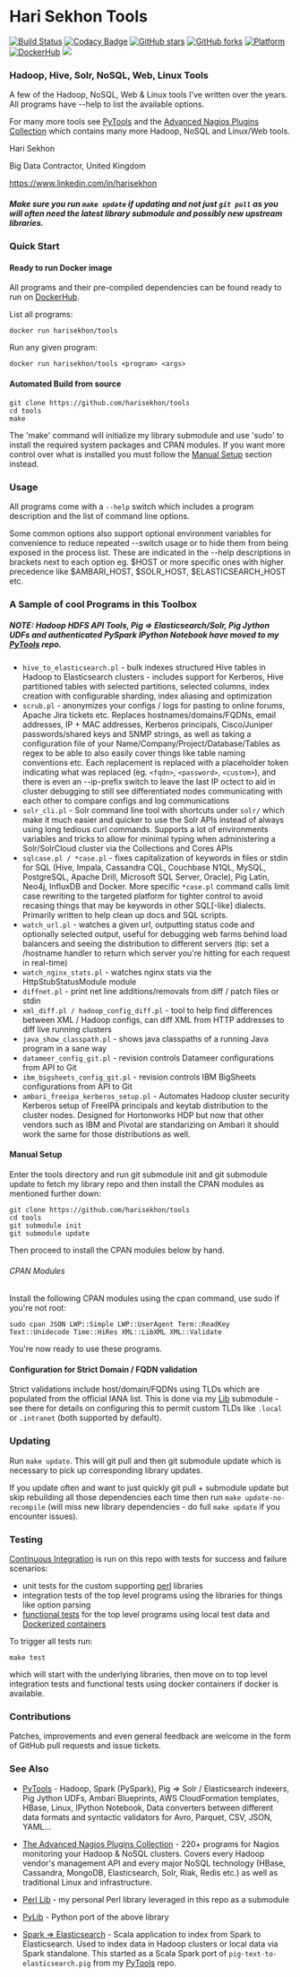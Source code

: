 Hari Sekhon Tools
=================
[![Build Status](https://travis-ci.org/HariSekhon/tools.svg?branch=master)](https://travis-ci.org/HariSekhon/tools)
[![Codacy Badge](https://api.codacy.com/project/badge/Grade/1769cc854b5246968ee2bae1818f771a)](https://www.codacy.com/app/harisekhon/tools)
[![GitHub stars](https://img.shields.io/github/stars/harisekhon/tools.svg)](https://github.com/harisekhon/tools/stargazers)
[![GitHub forks](https://img.shields.io/github/forks/harisekhon/tools.svg)](https://github.com/harisekhon/tools/network)
[![Platform](https://img.shields.io/badge/platform-Linux%20%7C%20OS%20X-blue.svg)](https://github.com/harisekhon/tools#hari-sekhon-tools)
[![DockerHub](https://img.shields.io/badge/docker-available-blue.svg)](https://hub.docker.com/r/harisekhon/tools/)
[![](https://images.microbadger.com/badges/image/harisekhon/tools.svg)](http://microbadger.com/#/images/harisekhon/tools)

### Hadoop, Hive, Solr, NoSQL, Web, Linux Tools ###

A few of the Hadoop, NoSQL, Web & Linux tools I've written over the years. All programs have --help to list the available options.

For many more tools see [PyTools](https://github.com/harisekhon/pytools) and the [Advanced Nagios Plugins Collection](https://github.com/harisekhon/nagios-plugins) which contains many more Hadoop, NoSQL and Linux/Web tools.

Hari Sekhon

Big Data Contractor, United Kingdom

https://www.linkedin.com/in/harisekhon

##### Make sure you run ```make update``` if updating and not just ```git pull``` as you will often need the latest library submodule and possibly new upstream libraries. #####

### Quick Start ###

#### Ready to run Docker image #####

All programs and their pre-compiled dependencies can be found ready to run on [DockerHub](https://hub.docker.com/r/harisekhon/tools/).

List all programs:
```
docker run harisekhon/tools
```
Run any given program:
```
docker run harisekhon/tools <program> <args>
```

#### Automated Build from source #####

```
git clone https://github.com/harisekhon/tools
cd tools
make
```

The 'make' command will initialize my library submodule and  use 'sudo' to install the required system packages and CPAN modules. If you want more control over what is installed you must follow the [Manual Setup](https://github.com/harisekhon/tools#manual-setup) section instead.

### Usage ###

All programs come with a ```--help``` switch which includes a program description and the list of command line options.

Some common options also support optional environment variables for convenience to reduce repeated --switch usage or to hide them from being exposed in the process list. These are indicated in the --help descriptions in brackets next to each option eg. $HOST or more specific ones with higher precedence like $AMBARI_HOST, $SOLR_HOST, $ELASTICSEARCH_HOST etc.

### A Sample of cool Programs in this Toolbox ###

##### NOTE: Hadoop HDFS API Tools, Pig => Elasticsearch/Solr, Pig Jython UDFs and authenticated PySpark IPython Notebook have moved to my [PyTools](https://github.com/harisekhon/pytools) repo. #####

- ```hive_to_elasticsearch.pl``` - bulk indexes structured Hive tables in Hadoop to Elasticsearch clusters - includes support for Kerberos, Hive partitioned tables with selected partitions, selected columns, index creation with configurable sharding, index aliasing and optimization
- ```scrub.pl``` - anonymizes your configs / logs for pasting to online forums, Apache Jira tickets etc. Replaces hostnames/domains/FQDNs, email addresses, IP + MAC addresses, Kerberos principals, Cisco/Juniper passwords/shared keys and SNMP strings, as well as taking a configuration file of your Name/Company/Project/Database/Tables as regex to be able to also easily cover things like table naming conventions etc. Each replacement is replaced with a placeholder token indicating what was replaced (eg. ```<fqdn>```, ```<password>```, ```<custom>```), and there is even an --ip-prefix switch to leave the last IP octect to aid in cluster debugging to still see differentiated nodes communicating with each other to compare configs and log communications
- ```solr_cli.pl``` - Solr command line tool with shortcuts under ```solr/``` which make it much easier and quicker to use the Solr APIs instead of always using long tedious curl commands. Supports a lot of environments variables and tricks to allow for minimal typing when administering a Solr/SolrCloud cluster via the Collections and Cores APIs
- ```sqlcase.pl / *case.pl``` - fixes capitalization of keywords in files or stdin for SQL (Hive, Impala, Cassandra CQL, Couchbase N1QL, MySQL, PostgreSQL, Apache Drill, Microsoft SQL Server, Oracle), Pig Latin, Neo4j, InfluxDB and Docker. More specific ```*case.pl``` command calls limit case rewriting to the targeted platform for tighter control to avoid recasing things that may be keywords in other SQL[-like] dialects. Primarily written to help clean up docs and SQL scripts.
- ```watch_url.pl``` - watches a given url, outputting status code and optionally selected output, useful for debugging web farms behind load balancers and seeing the distribution to different servers (tip: set a /hostname handler to return which server you're hitting for each request in real-time)
- ```watch_nginx_stats.pl``` - watches nginx stats via the HttpStubStatusModule module
- ```diffnet.pl``` - print net line additions/removals from diff / patch files or stdin
- ```xml_diff.pl / hadoop_config_diff.pl``` - tool to help find differences between XML / Hadoop configs, can diff XML from HTTP addresses to diff live running clusters
- ```java_show_classpath.pl``` - shows java classpaths of a running Java program in a sane way
- ```datameer_config_git.pl``` - revision controls Datameer configurations from API to Git
- ```ibm_bigsheets_config_git.pl``` - revision controls IBM BigSheets configurations from API to Git
- ```ambari_freeipa_kerberos_setup.pl``` - Automates Hadoop cluster security Kerberos setup of FreeIPA principals and keytab distribution to the cluster nodes. Designed for Hortonworks HDP but now that other vendors such as IBM and Pivotal are standarizing on Ambari it should work the same for those distributions as well.

#### Manual Setup ####

Enter the tools directory and run git submodule init and git submodule update to fetch my library repo and then install the CPAN modules as mentioned further down:

```
git clone https://github.com/harisekhon/tools
cd tools
git submodule init
git submodule update
```

Then proceed to install the CPAN modules below by hand.

###### CPAN Modules ######

Install the following CPAN modules using the cpan command, use sudo if you're not root:

```
sudo cpan JSON LWP::Simple LWP::UserAgent Term::ReadKey Text::Unidecode Time::HiRes XML::LibXML XML::Validate
```

You're now ready to use these programs.

#### Configuration for Strict Domain / FQDN validation ####

Strict validations include host/domain/FQDNs using TLDs which are populated from the official IANA list. This is done via my [Lib](https://github.com/harisekhon/lib) submodule - see there for details on configuring this to permit custom TLDs like ```.local``` or ```.intranet``` (both supported by default).

### Updating ###

Run ```make update```. This will git pull and then git submodule update which is necessary to pick up corresponding library updates.

If you update often and want to just quickly git pull + submodule update but skip rebuilding all those dependencies each time then run ```make update-no-recompile``` (will miss new library dependencies - do full ```make update``` if you encounter issues).

### Testing

[Continuous Integration](https://travis-ci.org/HariSekhon/tools) is run on this repo with tests for success and failure scenarios:
- unit tests for the custom supporting [perl](https://github.com/harisekhon/lib) libraries
- integration tests of the top level programs using the libraries for things like option parsing
- [functional tests](https://github.com/HariSekhon/tools/tree/master/tests) for the top level programs using local test data and [Dockerized containers](https://hub.docker.com/u/harisekhon/)

To trigger all tests run:

```
make test
```

which will start with the underlying libraries, then move on to top level integration tests and functional tests using docker containers if docker is available.

### Contributions ###

Patches, improvements and even general feedback are welcome in the form of GitHub pull requests and issue tickets.

### See Also ###

* [PyTools](https://github.com/harisekhon/pytools) - Hadoop, Spark (PySpark), Pig => Solr / Elasticsearch indexers, Pig Jython UDFs, Ambari Blueprints, AWS CloudFormation templates, HBase, Linux, IPython Notebook, Data converters between different data formats and syntactic validators for Avro, Parquet, CSV, JSON, YAML...

* [The Advanced Nagios Plugins Collection](https://github.com/harisekhon/nagios-plugins) - 220+ programs for Nagios monitoring your Hadoop & NoSQL clusters. Covers every Hadoop vendor's management API and every major NoSQL technology (HBase, Cassandra, MongoDB, Elasticsearch, Solr, Riak, Redis etc.) as well as traditional Linux and infrastructure.

* [Perl Lib](https://github.com/harisekhon/lib) - my personal Perl library leveraged in this repo as a submodule

* [PyLib](https://github.com/harisekhon/pylib) - Python port of the above library

* [Spark => Elasticsearch](https://github.com/harisekhon/spark-to-elasticsearch) - Scala application to index from Spark to Elasticsearch. Used to index data in Hadoop clusters or local data via Spark standalone. This started as a Scala Spark port of ```pig-text-to-elasticsearch.pig``` from my [PyTools](https://github.com/harisekhon/pytools) repo.
